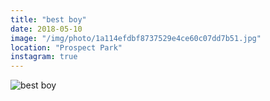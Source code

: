 ```yaml
---
title: "best boy"
date: 2018-05-10
image: "/img/photo/1a114efdbf8737529e4ce60c07dd7b51.jpg"
location: "Prospect Park"
instagram: true
---
```


![best boy](/img/photo/1a114efdbf8737529e4ce60c07dd7b51.jpg)
